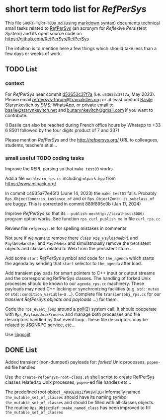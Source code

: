 # short term todo list for *RefPerSys* #

This file `SHORT-TERM-TODO.md` (using
[markdown](https://en.wikipedia.org/wiki/Markdown) syntax) documents
technical small tasks related to [RefPerSys](http://refpersys.org/)
(an acronym for *Ref*lexive *Per*sistent *Sys*tem) and its open source
code on https://github.com/RefPerSys/RefPerSys

The intuition is to mention here a few things which should take less
than a few days or weeks of work.


## TODO List


### context

For *RefPerSys* near commit [d53653c37f7a](https://github.com/RefPerSys/RefPerSys/commit/d53653c37f7a5dd0817a5f86256ef6f095944e25)  (i.e. `d53653c37f7a`, May 2023). Please email
[refpersys-forum@framalistes.org](mailto:refpersys-forum@framalistes.org)
or at least contact [Basile
Starynkevitch](http://starynkevitch.net/Basile/) by SMS, WhatsApp, or
private email to
[basile@starynkevitch.net](mailto:basile@starynkevitch.net)
and [b.starynkevitch@gmail.com](mailto:b.starynkevitch@gmail.com) if you
want to contribute.

(I Basile can also be reached during French office hours by Whatapp
 to +33 6 8501 followed by the four digits product of 7 and 337)


Please mention *RefPerSys* and the http://refpersys.org/ URL to colleagues, students, teachers et al...

### small useful TODO coding tasks

Improve the REPL parsing so that `make test03` works


Add a file `machlearn_rps.cc` including `mlpack.hpp` from https://www.mlpack.org/

In commit c4935a77e45f3 (June 14, 2023) the `make test01`
fails. Probably `Rps_ObjectZone::is_instance_of` and or
`Rps_ObjectZone::is_subclass_of` are buggy. This is corrected in
commit 889f895c0b (Jan 17, 2024)

Improve *RefPerSys* so that its `--publish-me=http://localhost:8086/`
program option works. See function `rps_curl_publish_me` in file
`curl_rps.cc`

Review file `refpersys.hh` for spelling mistakes in comments.

Not sure if we want to remove there `class Rps_PayloadWebPi` and
`PaylWebHandler` and `PaylWebex` and simulatnously remove the
persistent objects and classes related to Web from the persistent
store....

Add some `start` *RefPerSys* symbol and code for `the_agenda` which
starts the agenda by sending that `start` selector to `the_agenda`
after load.

Add transient payloads for smart pointers to C++ input or output
streams and the corresponding RefPerSys classes. The handling of
forked Unix processes should be known to our `agenda_rps.cc`
machinery. These payloads may need C++ locking or synchronizing
facilities (e.g. `std::mutex` or `std::condition_variable`-s
...). Complete file `transientobj_rps.cc` for our *transient RefPerSys
objects and payloads* ...) for them.

Code the `rps_event_loop` around a
[poll(2)](https://man7.org/linux/man-pages/man2/poll.2.html) system
call. It should cooperate with `Rps_PayloadUnixProcess` and manage
both processes and file descriptors handled by that event loop. These
file descriptors may be related to JSONRPC service, etc...

Use [libgccjit](https://gcc.gnu.org/onlinedocs/jit/)

## DONE  List

Added transient (non-dumped) payloads for: *forked* Unix processes,
`popen`-ed file handles

Use the `create-refpersys-root-class.sh` shell script to create
RefPerSys classes related to Unix processes, `popen`-ed file handles
etc...

The predefined root object `_4DsQEs8zZf901wT1LH` informally named
`the_mutable_set_of_classes` should have its naming symbol
`the_mutable_set_of_classes` and should be filled with all classes
objects. The routine `Rps_ObjectRef::make_named_class` has been
improved to fill `the_mutable_set_of_classes`

